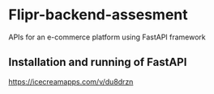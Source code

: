 # Flipr-backend-assesment
APIs for an e-commerce platform using FastAPI framework

## Installation and running of FastAPI
https://icecreamapps.com/v/du8drzn



